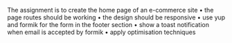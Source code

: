 The assignment is to create the home page of an e-commerce site
	• the page routes should be working
	• the design should be responsive
	• use yup and formik for the form in the footer section
	• show a toast notification when email is accepted by formik
	• apply optimisation techniques